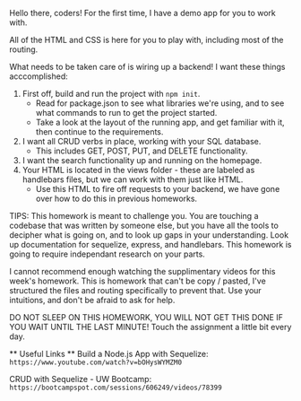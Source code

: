 Hello there, coders! For the first time, I have a demo app for you to work with.

All of the HTML and CSS is here for you to play with, including most of the routing.

What needs to be taken care of is wiring up a backend! I want these things acccomplished:

1. First off, build and run the project with `npm init`.
   - Read for package.json to see what libraries we're using, and to see what commands to run to get the project started.
   - Take a look at the layout of the running app, and get familiar with it, then continue to the requirements.
2. I want all CRUD verbs in place, working with your SQL database.
   - This includes GET, POST, PUT, and DELETE functionality.
3. I want the search functionality up and running on the homepage.
4. Your HTML is located in the views folder - these are labeled as handlebars files, but we can work with them just like HTML.
   - Use this HTML to fire off requests to your backend, we have gone over how to do this in previous homeworks.

TIPS: This homework is meant to challenge you. You are touching a codebase that was written by someone else, but you have all the tools to decipher what is going on, and to look up gaps in your understanding. Look up documentation for sequelize, express, and handlebars. This homework is going to require independant research on your parts.

I cannot recommend enough watching the supplimentary videos for this week's homework. This is homework that can't be copy / pasted, I've structured the files and routing specifically to prevent that. Use your intuitions, and don't be afraid to ask for help.

DO NOT SLEEP ON THIS HOMEWORK, YOU WILL NOT GET THIS DONE IF YOU WAIT UNTIL THE LAST MINUTE! Touch the assignment a little bit every day.

** Useful Links **
Build a Node.js App with Sequelize:
`https://www.youtube.com/watch?v=bOHysWYMZM0`

CRUD with Sequelize - UW Bootcamp:
`https://bootcampspot.com/sessions/606249/videos/78399`
